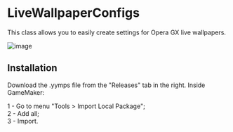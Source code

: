 
# LiveWallpaperConfigs

This class allows you to easily create settings for Opera GX live wallpapers.

![image](https://github.com/FoxyOfJungle/LiveWallpaperConfigs/assets/52144406/1b3c23d6-c70b-44fd-a39e-d2df10a5ee41)


## Installation

Download the .yymps file from the "Releases" tab in the right.
Inside GameMaker:  

1 - Go to menu "Tools > Import Local Package";  
2 - Add all;  
3 - Import.  
